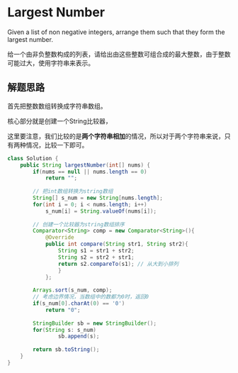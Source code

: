 # Largest Number

Given a list of non negative integers, arrange them such that they form the largest number.

给一个由非负整数构成的列表，请给出由这些整数可组合成的最大整数，由于整数可能过大，使用字符串来表示。

## 解题思路

首先把整数数组转换成字符串数组。

核心部分就是创建一个String比较器，

这里要注意，我们比较的是**两个字符串相加**的情况，所以对于两个字符串来说，只有两种情况，比较一下即可。

```Java
class Solution {
    public String largestNumber(int[] nums) {
        if(nums == null || nums.length == 0)
		    return "";
		
		// 把int数组转换为string数组
		String[] s_num = new String[nums.length];
		for(int i = 0; i < nums.length; i++)
		    s_num[i] = String.valueOf(nums[i]);
			
		// 创建一个比较器为string数组排序
		Comparator<String> comp = new Comparator<String>(){
		    @Override
		    public int compare(String str1, String str2){
		        String s1 = str1 + str2;
                String s2 = str2 + str1;
                return s2.compareTo(s1); // 从大到小排列
                }
	        };
		
		Arrays.sort(s_num, comp);
        // 考虑边界情况，当数组中的数都为0时，返回0
        if(s_num[0].charAt(0) == '0')
            return "0";
            
		StringBuilder sb = new StringBuilder();
		for(String s: s_num)
	            sb.append(s);
		
		return sb.toString();
    }
}
```